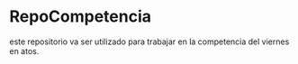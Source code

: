 # RepoCompetencia
este repositorio va ser utilizado para trabajar en la competencia del viernes en atos.
